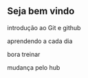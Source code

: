 ## Seja bem vindo

introdução ao Git e github

aprendendo a cada dia

bora treinar

mudança pelo hub


